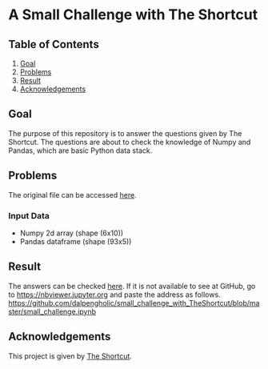 # A Small Challenge with The Shortcut



## Table of Contents
1. [Goal](#goal)
2. [Problems](#problems)
3. [Result](#result)
4. [Acknowledgements](#acknowledgements)

<a name="goal"></a>

## Goal
The purpose of this repository is to answer the questions given by The Shortcut. The questions are about to check the knowledge of Numpy and Pandas, which are basic Python data stack. 

<a name="problems"></a>

## Problems
The original file can be accessed [here](https://github.com/dalpengholic/small_challenge_with_TheShortcut/blob/master/challenges.pdf).
### Input Data
- Numpy 2d array (shape (6x10))
- Pandas dataframe (shape (93x5))

<a name="result"></a>

## Result

The answers can be checked [here](https://github.com/dalpengholic/small_challenge_with_TheShortcut/blob/master/small_challenge.ipynb).
If it is not available to see at GitHub, go to https://nbviewer.jupyter.org and paste the address as follows.
https://github.com/dalpengholic/small_challenge_with_TheShortcut/blob/master/small_challenge.ipynb

<a name="acknowledgements"></a>

## Acknowledgements
This project is given by [The Shortcut](https://theshortcut.org). 
